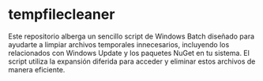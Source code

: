 # tempfilecleaner
Este repositorio alberga un sencillo script de Windows Batch diseñado para ayudarte a limpiar archivos temporales innecesarios, incluyendo los relacionados con Windows Update y los paquetes NuGet en tu sistema. El script utiliza la expansión diferida para acceder y eliminar estos archivos de manera eficiente.
